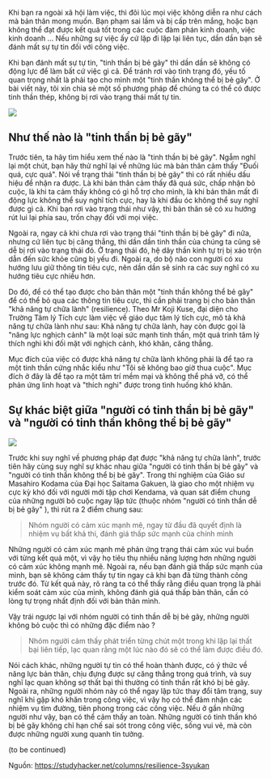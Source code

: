 Khi bạn ra ngoài xã hội làm việc, thì đôi lúc mọi việc không diễn ra như cách mà bản thân mong muốn. Bạn phạm sai lầm và bị cấp trên mắng, hoặc bạn không thể đạt được kết quả tốt trong các cuộc đàm phán kinh doanh, việc kinh doanh ... Nếu những sự việc ấy cứ lặp đi lặp lại liên tục, dần dần bạn sẽ đánh mất sự tự tin đối với công việc.

Khi bạn đánh mất sự tự tin, "tinh thần bị bẻ gãy" thì dần dần sẽ không có động lực để làm bất cứ việc gì cả. Để tránh rơi vào tình trạng đó, yếu tố quan trọng nhất là phải tạo cho mình một "tinh thần không thể bị bẻ gãy". Ở bài viết này, tôi xin chia sẻ một số phương pháp để chúng ta có thể có được tinh thần thép, không bị rơi vào trạng thái mất tự tin.

![](https://images.viblo.asia/4cf9ab60-b552-4720-99af-fd2c3f1efdf5.jpg)


## Như thế nào là "tinh thần bị bẻ gãy" 

Trước tiên, ta hãy tìm hiểu xem thế nào là "tinh thần bị bẻ gãy". Ngẫm nghĩ lại một chút, bạn hãy thử nghĩ lại về những lúc mà bản thân cảm thấy "Đuối quá, cực quá". Nói về trạng thái "tinh thần bị bẻ gãy" thì có rất nhiều dấu hiệu để nhận ra được. Là khi bản thân cảm thấy đã quá sức, chấp nhận bỏ cuộc, là khi ta cảm thấy không có gì hỗ trợ cho mình, là khi bản thân mất đi động lực không thể suy nghĩ tích cực, hay là khi đầu óc không thể suy nghĩ được gì cả. Khi bạn rơi vào trạng thái như vậy, thì bản thân sẽ có xu hướng rút lui lại phía sau, trốn chạy đối với mọi việc.

Ngoài ra, ngay cả khi chưa rơi vào trạng thái "tinh thần bị bẻ gãy" đi nữa, nhưng cứ liên tục bị căng thẳng, thì dần dần tinh thần của chúng ta cũng sẽ dễ bị rơi vào trạng thái đó. Ở trạng thái đó, hệ dây thần kinh tự trị bị xáo trộn dẫn đến sức khỏe cũng bị yếu đi. Ngoài ra, do bộ não con người có xu hướng lưu giữ thông tin tiêu cực, nên dần dần sẽ sinh ra các suy nghĩ có xu hướng tiêu cực nhiều hơn.

Do đó, để có thể tạo được cho bản thân một "tinh thần không thể bẻ gãy" để có thể bỏ qua các thông tin tiêu cực, thì cần phải trang bị cho bản thân "khả năng tự chữa lành" (resilience). Theo Mr Koji Kuse, đại diện cho Trường Tâm lý Tích cực làm việc về giáo dục tâm lý tích cực, mô tả khả năng tự chữa lành như sau: Khả năng tự chữa lành, hay còn được gọi là "năng lực nghịch cảnh" là một loại sức mạnh tinh thần, một quá trình tâm lý thích nghi khi đối mặt với nghịch cảnh, khó khăn, căng thẳng.

Mục đích của việc có được khả năng tự chữa lành không phải là để tạo ra một tinh thần cứng nhắc kiểu như "Tôi sẽ không bao giờ thua cuộc". Mục đích ở đây là để tạo ra một tâm trí mềm mại và không thể phá vỡ, có thể phản ứng linh hoạt và "thích nghi" được trong tình huống khó khăn. 

## Sự khác biệt giữa "người có tinh thần bị bẻ gãy" và "người có tinh thần không thể bị bẻ gãy"

![](https://images.viblo.asia/205a9fa2-2b34-43ad-81e4-9563de89670b.jpg)

Trước khi suy nghĩ về phương pháp đạt được "khả năng tự chữa lành", trước tiên hãy cùng suy nghĩ sự khác nhau giữa "người có tinh thần bị bẻ gãy" và "người có tinh thần không thể bị bẻ gãy". Trong thí nghiệm của Giáo sư Masahiro Kodama của Đại học Saitama Gakuen, là giao cho một nhiệm vụ cực kỳ khó đối với người mới tập chơi Kendama, và quan sát điểm chung của những người bỏ cuộc ngay lập tức (thuộc nhóm "người có tinh thần dễ bị bẻ gãy" ), thì rút ra 2 điểm chung sau: 

> Nhóm người có cảm xúc mạnh mẽ, ngay từ đầu đã quyết định là nhiệm vụ bất khả thi, đánh giá thấp sức mạnh của chính mình

Những người có cảm xúc mạnh mẽ phản ứng trạng thái cảm xúc vui buồn với từng kết quả một, vì vậy họ tiêu thụ nhiều năng lượng hơn những người có cảm xúc không mạnh mẽ. Ngoài ra, nếu bạn đánh giá thấp sức mạnh của mình, bạn sẽ không cảm thấy tự tin ngay cả khi bạn đã từng thành công trước đó. Từ kết quả này, rõ ràng ta có thể thấy rằng điều quan trọng là phải kiểm soát cảm xúc của mình, không đánh giá quá thấp bản thân, cần có lòng tự trọng nhất định đối với bản thân mình.

Vậy trái ngược lại với nhóm người có tinh thần dễ bị bẻ gãy, những người không bỏ cuộc thì có những đặc điểm nào ?

> Nhóm người cảm thấy phát triển từng chút một trong khi lặp lại thất bại liên tiếp, lạc quan rằng một lúc nào đó sẽ có thể làm được điều đó.

Nói cách khác, những người tự tin có thể hoàn thành được, có ý thức về năng lực bản thân, chịu đựng được sự căng thẳng trong quá trình, và suy nghĩ lạc quan không sợ thất bại thì thường có tinh thần rất khó bị bẻ gãy. Ngoài ra, những người nhóm này có thể ngay lập tức thay đổi tâm trạng, suy nghĩ khi gặp khó khăn trong công việc, vì vậy họ có thể đảm nhận các nhiệm vụ tìm đường, tiên phong trong các công việc. Nếu ở gần những người như vậy, bạn có thể cảm thấy an toàn. Những người có tinh thần khó bị bẻ gãy không chỉ hạn chế sai sót trong công việc, sống vui vẻ, mà còn được những người xung quanh tin tưởng.

(to be continued)

Nguồn: https://studyhacker.net/columns/resilience-3syukan